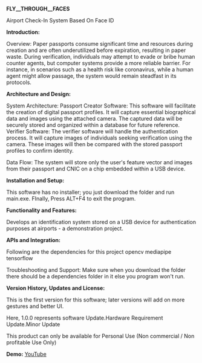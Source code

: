 
 __FLY__THROUGH__FACES__
 
Airport Check-In System Based On Face ID

__Introduction:__

Overview: 
Paper passports consume significant time and resources during creation and are often underutilized before expiration, resulting in paper waste.
During verification, individuals may attempt to evade or bribe human counter agents, but computer systems provide a more reliable barrier. For instance, in scenarios such as a health risk like coronavirus, while a human agent might allow passage, the system would remain steadfast in its protocols.

__Architecture and Design:__

System Architecture: 
Passport Creator Software: This software will facilitate the creation of digital passport profiles. It will capture essential biographical data and images using the attached camera. The captured data will be securely stored and organized within a database for future reference.
Verifier Software: The verifier software will handle the authentication process. It will capture images of individuals seeking verification using the camera. These images will then be compared with the stored passport profiles to confirm identity.

Data Flow: 
The system will store only the user's feature vector and images from their passport and CNIC on a chip embedded within a USB device.

__Installation and Setup:__

This software has no installer; you just download the folder and run main.exe. FInally, Press ALT+F4 to exit the program.


__Functionality and Features:__

Develops an identification system stored on a USB device for authentication purposes at airports - a demonstration project.

__APIs and Integration:__

Following are the dependencies for this project
opencv
mediapipe
tensorflow

Troubleshooting and Support:
Make sure when you download the folder there should be a dependencies folder in it else you program won't run.


__Version History, Updates and License:__

This is the first version for this software; later versions will add on more gestures and better UI.

Here,
1.0.0 represents software Update.Hardware Requirement Update.Minor Update

This product can only be available for Personal Use (Non commercial / Non profitable Use Only)


__Demo:__
[YouTube](https://youtu.be/hGCsX_BHpaY)


